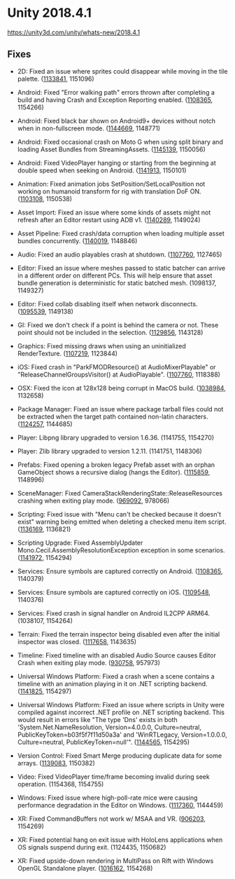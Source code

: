 # Unity 2018.4.1

https://unity3d.com/unity/whats-new/2018.4.1

## Fixes



*   2D: Fixed an issue where sprites could disappear while moving in the tile palette. ([1133841](https://issuetracker.unity3d.com/issues/tilemap-selected-sprites-disappear-while-moving-in-tile-palette), 1151096)
    
*   Android: Fixed "Error walking path" errors thrown after completing a build and having Crash and Exception Reporting enabled. ([1108365](https://issuetracker.unity3d.com/issues/android-error-walking-path-errors-thrown-after-completing-a-build-and-having-crash-and-exception-reporting-enabled), 1154266)
    
*   Android: Fixed black bar shown on Android9+ devices without notch when in non-fullscreen mode. ([1144669](https://issuetracker.unity3d.com/issues/android-android-9-devices-with-a-notch-are-not-in-full-screen-black-bar-is-visible-at-the-bottom-of-the-screen), 1148771)
    
*   Android: Fixed occasional crash on Moto G when using split binary and loading Asset Bundles from StreamingAssets. ([1145139](https://issuetracker.unity3d.com/issues/android-native-crash-on-moto-g-when-loading-assets-of-an-asset-bundle-from-an-obb), 1150056)
    
*   Android: Fixed VideoPlayer hanging or starting from the beginning at double speed when seeking on Android. ([1141913](https://issuetracker.unity3d.com/issues/android-videoplayer-hangs-or-starts-from-the-beginning-at-double-speed-when-seeking-on-android), 1150101)
    
*   Animation: Fixed animation jobs SetPosition/SetLocalPosition not working on humanoid transform for rig with translation DoF ON. ([1103108](https://issuetracker.unity3d.com/issues/bone-animation-fails-to-work-on-gameobjects-when-animations-is-scripted), 1150538)
    
*   Asset Import: Fixed an issue where some kinds of assets might not refresh after an Editor restart using ADB v1. ([1140289](https://issuetracker.unity3d.com/issues/assetdatabase-does-not-refresh-asset-after-editor-restart), 1149024)
    
*   Asset Pipeline: Fixed crash/data corruption when loading multiple asset bundles concurrently. ([1140019](https://issuetracker.unity3d.com/issues/mobile-crash-in-resize-initialized-inlined-construct-at-constructorutility-dot-h-using-assetbundle-dot-loadassetasync), 1148846)
    
*   Audio: Fixed an audio playables crash at shutdown. ([1107760](https://issuetracker.unity3d.com/issues/ios-crash-in-parkfmodresource-at-audiomixerplayable-or-releasechannelgroupsvisitor-at-audioplayable-when-unloading-fmod), 1127465)
    
*   Editor: Fixed an issue where meshes passed to static batcher can arrive in a different order on different PCs. This will help ensure that asset bundle generation is deterministic for static batched mesh. (1098137, 1149327)
    
*   Editor: Fixed collab disabling itself when network disconnects. ([1095539](https://issuetracker.unity3d.com/issues/collaborate-turns-itself-off), 1149138)
    
*   GI: Fixed we don't check if a point is behind the camera or not. These point should not be included in the selection. ([1129856](https://issuetracker.unity3d.com/issues/probes-light-probes-outside-of-the-viewport-get-selected-while-in-the-edit-mode), 1143128)
    
*   Graphics: Fixed missing draws when using an uninitialized RenderTexture. ([1107219](https://issuetracker.unity3d.com/issues/android-vulkan-raw-image-with-render-texture-causes-ui-elements-to-become-invisible-on-vulkan), 1123844)
    
*   iOS: Fixed crash in "ParkFMODResource() at AudioMixerPlayable" or "ReleaseChannelGroupsVisitor() at AudioPlayable". ([1107760](https://issuetracker.unity3d.com/issues/ios-crash-in-parkfmodresource-at-audiomixerplayable-or-releasechannelgroupsvisitor-at-audioplayable-when-unloading-fmod), 1118388)
    
*   OSX: Fixed the icon at 128x128 being corrupt in MacOS build. ([1038984](https://issuetracker.unity3d.com/issues/macos-deployment-the-icon-at-128x128-is-corrupt-in-macos-build), 1132658)
    
*   Package Manager: Fixed an issue where package tarball files could not be extracted when the target path contained non-latin characters. ([1124257](https://issuetracker.unity3d.com/issues/package-manager-fails-to-resolve-packages-when-the-windows-user-name-contains-non-latin-characters), 1144685)
    
*   Player: Libpng library upgraded to version 1.6.36. (1141755, 1154270)
    
*   Player: Zlib library upgraded to version 1.2.11. (1141751, 1148306)
    
*   Prefabs: Fixed opening a broken legacy Prefab asset with an orphan GameObject shows a recursive dialog (hangs the Editor). ([1115859](https://issuetracker.unity3d.com/issues/prefab-asset-with-orphan-gameobject-creates-dummy-root-in-prefab-mode-but-shows-only-one-child-under-it-and-spews-errors), 1148996)
    
*   SceneManager: Fixed CameraStackRenderingState::ReleaseResources crashing when exiting play mode. ([969092](https://issuetracker.unity3d.com/issues/camerastackrenderingstate-releaseresources-crash-when-exiting-play-mode), 978066)
    
*   Scripting: Fixed issue with "Menu can't be checked because it doesn't exist" warning being emitted when deleting a checked menu item script. ([1136169](https://issuetracker.unity3d.com/issues/deleting-script-of-a-checked-menuitem-results-in-cant-be-checked-because-it-doesnt-exist-error), 1136821)
    
*   Scripting Upgrade: Fixed AssemblyUpdater Mono.Cecil.AssemblyResolutionException exception in some scenarios. ([1141972](https://issuetracker.unity3d.com/issues/assembly-error-thrown-when-re-importing-dll), 1154294)
    
*   Services: Ensure symbols are captured correctly on Android. ([1108365](https://issuetracker.unity3d.com/issues/android-error-walking-path-errors-thrown-after-completing-a-build-and-having-crash-and-exception-reporting-enabled), 1140379)
    
*   Services: Ensure symbols are captured correctly on iOS. ([1109548](https://issuetracker.unity3d.com/issues/ios-automatic-dsym-uploading-doesnt-log-on-first-build-or-archive), 1140376)
    
*   Services: Fixed crash in signal handler on Android IL2CPP ARM64. (1038107, 1154264)
    
*   Terrain: Fixed the terrain inspector being disabled even after the initial inspector was closed. ([1117658](https://issuetracker.unity3d.com/issues/terrain-paint-functionality-is-disabled-in-second-inspector-when-you-close-initial-inspector), 1143635)
    
*   Timeline: Fixed timeline with an disabled Audio Source causes Editor Crash when exiting play mode. ([930758](https://issuetracker.unity3d.com/issues/timeline-timeline-with-a-disabled-audio-source-causes-editor-crash-when-exiting-play-mode), 957973)
    
*   Universal Windows Platform: Fixed a crash when a scene contains a timeline with an animation playing in it on .NET scripting backend. ([1141825](https://issuetracker.unity3d.com/issues/uwp-dot-net-player-crashes-when-active-scene-has-a-timeline-with-animition-playing), 1154297)
    
*   Universal Windows Platform: Fixed an issue where scripts in Unity were compiled against incorrect .NET profile on .NET scripting backend. This would result in errors like "The type 'Dns' exists in both 'System.Net.NameResolution, Version=4.0.0.0, Culture=neutral, PublicKeyToken=b03f5f7f11d50a3a' and 'WinRTLegacy, Version=1.0.0.0, Culture=neutral, PublicKeyToken=null'". ([1144565](https://issuetracker.unity3d.com/issues/uwp-dot-net-building-procces-fails-when-using-system-dot-net-dot-dns-class), 1154295)
    
*   Version Control: Fixed Smart Merge producing duplicate data for some arrays. ([1139083](https://issuetracker.unity3d.com/issues/unityyamlmerge-duplicate-chunk-in-the-output-file), 1150382)
    
*   Video: Fixed VideoPlayer time/frame becoming invalid during seek operation. (1154368, 1154755)
    
*   Windows: Fixed issue where high-poll-rate mice were causing performance degradation in the Editor on Windows. ([1117360](https://issuetracker.unity3d.com/issues/input-polling-rates-drastically-decreases-editor-performance), 1144459)
    
*   XR: Fixed CommandBuffers not work w/ MSAA and VR. ([906203](https://issuetracker.unity3d.com/issues/vr-commandbuffers-dont-work-w-slash-msaa-and-vr), 1154269)
    
*   XR: Fixed potential hang on exit issue with HoloLens applications when OS signals suspend during exit. (1124435, 1150682)
    
*   XR: Fixed upside-down rendering in MultiPass on Rift with Windows OpenGL Standalone player. ([1016162](https://issuetracker.unity3d.com/issues/opengl-multipass-upside-down-rendering-in-multipass-on-rift-with-windows-opengl-standalone-player), 1154268)